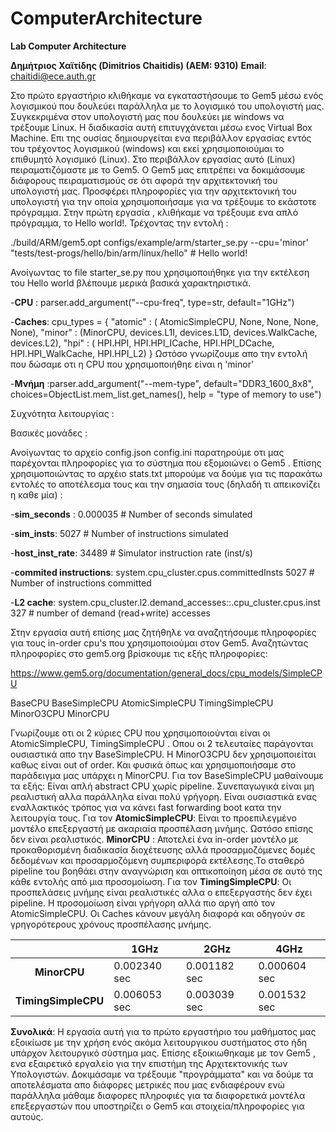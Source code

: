 # ComputerArchitecture
__Lab Computer Architecture__

__Δημήτριος Χαϊτίδης (Dimitrios Chaitidis) (ΑΕΜ: 9310)__
__Email__: chaitidi@ece.auth.gr

Στο πρώτο εργαστήριο κλιθήκαμε να εγκαταστήσουμε το Gem5 μέσω ενός λογισμικού που δουλεύει παράλληλα με το λογισμικό του υπολογιστή μας. Συγκεκριμένα στον υπολογιστή μας που δουλεύει με windows να τρέξουμε Linux. Η διαδικασία αυτή επιτυγχάνεται μέσω ενος Virtual Box Machine. Επι της ουσίας δημιουργείται ενα περιβάλλον εργασίας εντός του τρέχοντος λογισμικού (windows) και εκεί χρησιμοποιούμαι το επιθυμητό λογισμικό (Linux). 
Στο περιβάλλον εργασίας αυτό (Linux) πειραματιζόμαστε με το Gem5. Ο Gem5 μας επιτρέπει να δοκιμάσουμε διάφορους πειραματισμούς σε ότι αφορά την αρχιτεκτονική του υπολογιστή μας. Προσφέρει πληροφορίες για την αρχιτεκτονική του υπολογιστή για την οποία χρησιμοποιήσαμε για να τρέξουμε το εκάστοτε πρόγραμμα.
Στην πρώτη εργασία , κλιθήκαμε να τρέξουμε ενα απλό πρόγραμμα, το Hello world!. Τρέχοντας την εντολή :

./build/ARM/gem5.opt configs/example/arm/starter_se.py --cpu='minor' "tests/test-progs/hello/bin/arm/linux/hello" # Hello world!

Ανοίγωντας το file starter_se.py που χρησιμοποιήθηκε για την εκτέλεση του Hello world βλέπουμε μερικά βασικά χαρακτηριστικά.

-__CPU__ : parser.add_argument("--cpu-freq", type=str, default="1GHz")

-__Caches__: cpu_types = {
    "atomic" : ( AtomicSimpleCPU, None, None, None, None),
    "minor" : (MinorCPU,
               devices.L1I, devices.L1D,
               devices.WalkCache,
               devices.L2),
    "hpi" : ( HPI.HPI,
              HPI.HPI_ICache, HPI.HPI_DCache,
              HPI.HPI_WalkCache,
              HPI.HPI_L2)
}
Ωστόσο γνωρίζουμε απο την εντολή που δώσαμε οτι η CPU που χρησιμοποιήθηε είναι η 'minor'

-__Μνήμη__ :parser.add_argument("--mem-type", default="DDR3_1600_8x8",
                        choices=ObjectList.mem_list.get_names(),
                        help = "type of memory to use")

Συχνότητα λειτουργίας :

Βασικές μονάδες :


Ανοίγωντας το αρχείο config.json config.ini παρατηρούμε οτι μας παρέχονται πληροφορίες  για το σύστημα που εξομοιώνει ο Gem5 . Επίσης χρησιμοποιώντας το αρχέιο stats.txt μπορούμε να δούμε για τις παρακάτω εντολές το αποτέλεσμα τους και την σημασία τους (δηλαδή τι απεικονίζει η καθε μία) :

-__sim_seconds__ :   0.000035 # Number of seconds simulated

-__sim_insts__:      5027     # Number of instructions simulated

-__host_inst_rate__: 34489    # Simulator instruction rate (inst/s)

-__commited instructions__: system.cpu_cluster.cpus.committedInsts  5027   # Number of instructions committed

-__L2 cache__: system.cpu_cluster.l2.demand_accesses::.cpu_cluster.cpus.inst  327     # number of demand (read+write) accesses


Στην εργασία αυτή επίσης μας ζητήθηλε να αναζητήσουμε πληροφορίες για τους in-order cpu's που χρησιμοποιούμαι στον Gem5. 
Αναζητώντας πληροφορίες στο gem5.org βρίσκουμε τις εξής πληροφορίες: 

https://www.gem5.org/documentation/general_docs/cpu_models/SimpleCPU

BaseCPU
BaseSimpleCPU
AtomicSimpleCPU
TimingSimpleCPU
MinorO3CPU
MinorCPU

Γνωρίζουμε οτι οι 2 κύριες CPU που χρησιμοποιούνται είναι οι AtomicSimpleCPU, TimingSimpleCPU . Οπου οι 2 τελευταίες παράγονται ουσιαστικά απο την BaseSimpleCPU.
H MinorO3CPU δεν χρησιμοποιείται καθως είναι out of order.
Και φυσικά όπως και χρησιμοποιήσαμε στο παράδειγμα μας υπάρχει η MinorCPU.
Για τον BaseSimpleCPU μαθαίνουμε τα εξής:
Είναι απλή abstract CPU χωρίς pipeline. Συνεπαγωγικά είναι μη ρεαλιστική αλλα παράλληλα είναι πολύ γρήγορη. Είναι ουσιαστικά ενας εναλλακτικός τρόπος για να κάνει fast forwarding boot κατα την λειτουργία τους.
Για τον __AtomicSimpleCPU__:
Είναι το προεπιλεγμένο μοντέλο επεξεργαστή με ακαριαία προσπέλαση μνήμης. Ωστόσο επίσης δεν είναι ρεαλιστικός.
__MinorCPU__ : 
Αποτελεί ένα in-order μοντέλο με προκαθορισμένη διαδικασία διοχέτευσης αλλά προσαρμοζόμενες δομές δεδομένων και προσαρμοζόμενη συμπεριφορά εκτέλεσης.Το σταθερό pipeline του βοηθάει στην αναγνώριση και οπτικοποίηση μέσα σε αυτό της κάθε εντολής από μια προσομοίωση.
Για τον __TimingSimpleCPU__:
Οι προσπελάσεις μνήμης είναι ρεαλιστικές αλλα ο επεξεργαστής δεν έχει pipeline. Η προσομοίωση είναι γρήγορη αλλά πιο αργή από τον AtomicSimpleCPU. Οι Caches κάνουν μεγάλη διαφορά και οδηγούν σε γρηγορότερους χρόνους προσπέλασης μνήμης.

|                     | 1GHz         | 2GHz         | 4GHz         |
| :-----------------: | ------------ | ------------ | ------------ |
|    **MinorCPU**     | 0.002340 sec | 0.001182 sec | 0.000604 sec |
| **TimingSimpleCPU** | 0.006053 sec | 0.003039 sec | 0.001532 sec |







__Συνολικά__: 
Η εργασία αυτή για το πρώτο εργαστήριο του μαθήματος μας εξοικίωσε με την χρήση ενός ακόμα λειτουργικου συστήματος στο ήδη υπάρχον λειτουργικό σύστημα μας.
Επίσης εξοικιωθηκαμε με τον Gem5 , ενα εξαιρετικό εργαλείο για την επιστήμη της Αρχιτεκτονικής των Υπολογιστών. Δοκιμάσαμε να τρέξουμε "προγράμματα" και να δούμε τα αποτελέσματα απο διάφορες μετρικές που μας ενδιαφέρουν ενώ παράλληλα μάθαμε διαφορες πληροφιές για τα διαφορετικά μοντέλα επεξεργαστών που υποστηρίζει ο Gem5 και στοιχεία/πληροφορίες για αυτούς. 
